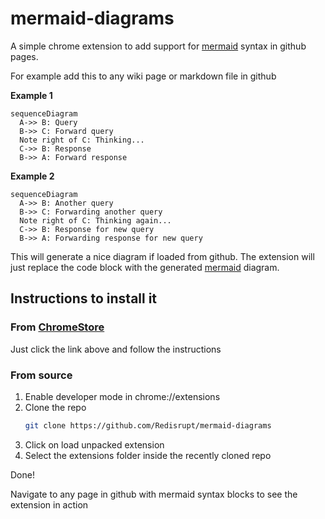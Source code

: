 # mermaid-diagrams
A simple chrome extension to add support for [mermaid](http://knsv.github.io/mermaid/index.html) syntax in github pages.

For example add this to any wiki page or markdown file in github

**Example 1**

```mermaid
sequenceDiagram
  A->> B: Query
  B->> C: Forward query
  Note right of C: Thinking...
  C->> B: Response
  B->> A: Forward response
```

**Example 2**
```mermaid
sequenceDiagram
  A->> B: Another query
  B->> C: Forwarding another query
  Note right of C: Thinking again...
  C->> B: Response for new query
  B->> A: Forwarding response for new query
```

This will generate a nice diagram if loaded from github. The extension will just replace the code block with the generated [mermaid](http://knsv.github.io/mermaid/index.html) diagram.

## Instructions to install it

### From [ChromeStore](https://chrome.google.com/webstore/detail/mermaid-diagrams/phfcghedmopjadpojhmmaffjmfiakfil)

Just click the link above and follow the instructions

### From source

1. Enable developer mode in chrome://extensions
2. Clone the repo
   ```bash
   git clone https://github.com/Redisrupt/mermaid-diagrams
   ```
3. Click on load unpacked extension
4. Select the extensions folder inside the recently cloned repo

Done!

Navigate to any page in github with mermaid syntax blocks to see the extension in action

